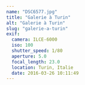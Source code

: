 ```yaml
---
name: "DSC6577.jpg"
title: "Galerie à Turin"
alt: "Galerie à Turin"
slug: "galerie-a-turin"
exif:
  camera: ILCE-6000
  iso: 100
  shutter_speed: 1/80
  aperture: 5.0
  focal_length: 23.0
  location: Turin, Italie
  date: 2016-03-26 10:11:49
---
```

